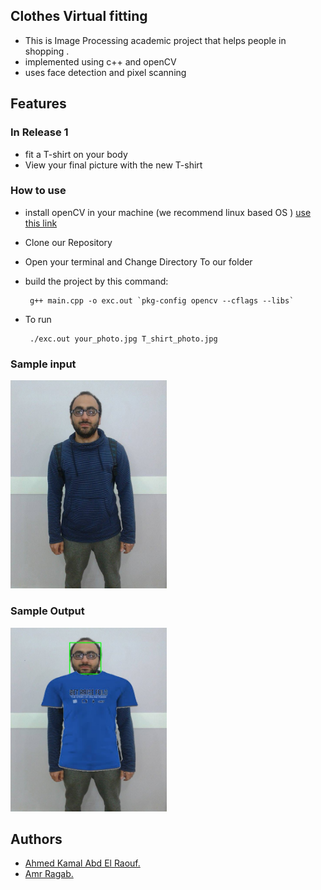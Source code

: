 ## Clothes Virtual fitting 
* This is Image Processing academic project that helps people in shopping .
* implemented using c++ and openCV
* uses face detection and pixel scanning

## Features
### In Release 1
* fit a T-shirt on your body
* View your final picture with the new T-shirt 

### How to use
* install openCV in your machine (we recommend  linux based OS )
  [use this link](https://github.com/AhmedKamal1432)
* Clone our Repository
* Open your terminal and Change Directory To our folder
* build the project by this command:

    ``` 
     g++ main.cpp -o exc.out `pkg-config opencv --cflags --libs`
    ```
* To run 

   ``` 
    ./exc.out your_photo.jpg T_shirt_photo.jpg 
   ```

### Sample input

<img src="https://raw.githubusercontent.com/AhmedKamal1432/ClothesVirtualFitting/master/images/input.jpg" alt="Drawing" style="width: 250px;"/>

### Sample Output
<img src="https://raw.githubusercontent.com/AhmedKamal1432/ClothesVirtualFitting/master/images/final.jpg" alt="Drawing" style="width: 250px;"/>

## Authors
* [Ahmed Kamal Abd El Raouf.](https://github.com/AhmedKamal1432)
* [Amr Ragab.](https://github.com/amrragab)

